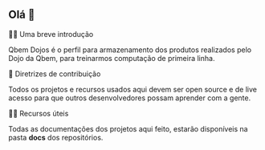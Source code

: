 ## Olá 👋

🙋‍♀️ Uma breve introdução

Qbem Dojos é o perfil para armazenamento dos produtos realizados pelo Dojo da Qbem, para treinarmos computação de primeira linha.

🌈 Diretrizes de contribuição

Todos os projetos e recursos usados aqui devem ser open source e de live acesso para que outros desenvolvedores possam aprender com a gente.

👩‍💻 Recursos úteis

Todas as documentações dos projetos aqui feito, estarão disponíveis na pasta **docs** dos repositórios.
